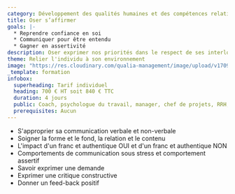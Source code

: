```yaml
---
category: Développement des qualités humaines et des compétences relationnelles
title: Oser s’affirmer
goals: |-
  * Reprendre confiance en soi
  * Communiquer pour être entendu
  * Gagner en assertivité
description: Oser exprimer nos priorités dans le respect de ses interlocuteurs
theme: Relier l'individu à son environnement
image: "https://res.cloudinary.com/qualia-management/image/upload/v1709193921/flower_xtyxkp.jpg"
_template: formation
infobox:
  superheading: Tarif individuel
  heading: 700 € HT soit 840 € TTC
  duration: 4 jours
  public: Coach, psychologue du travail, manager, chef de projets, RRH, consultant
  prerequisites: Aucun
---
```


- S'approprier sa communication verbale et non-verbale
- Soigner la forme et le fond, la relation et le contenu
- L'impact d'un franc et authentique OUI et d'un franc et authentique NON
- Comportements de communication sous stress et comportement assertif
- Savoir exprimer une demande
- Exprimer une critique constructive
- Donner un feed-back positif
